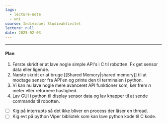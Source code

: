 ```yaml
---
tags:
  - lecture-note
  - uni
course: Individuel Studieaktivitet
lecture: null 
date: 2025-02-03
---
```


--- 
#### Plan
1. Første skridt er at lave nogle simple API's i C til robotten. Fx get sensor data eller ligende.
2. Næste skridt er at bruge [[Shared Memory|shared memory]] til at modtage sensor fra API'en og printe den til terminalen i python.
3. Vi kan nu lave nogle mere avanceret API funktioner som, kør frem *n* meter eller returnere hastighed.
4. Lav GUI i python til display sensor data og lav knapper til at sende commands til robotten.

- [ ] Kig på interrupts så det ikke bliver en process der låser en thread.
- [ ] Kig evt på python Viper bibliotek som kan lave python kode til C kode.